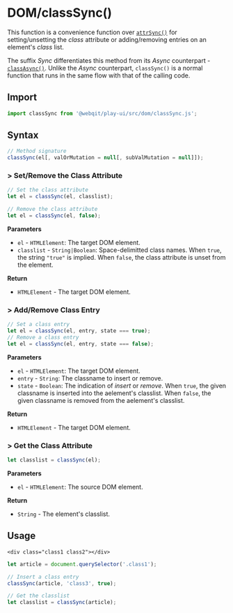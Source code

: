 # DOM/classSync\(\)

This function is a convenience function over [`attrSync()`](../attrsync) for setting/unsetting the _class_ attribute or adding/removing entries on an element's _class_ list.

The suffix _Sync_ differentiates this method from its _Async_ counterpart - [`classAsync()`](../classasync). Unlike the _Async_ counterpart, `classSync()` is a normal function that runs in the same flow with that of the calling code.

## Import

```javascript
import classSync from '@webqit/play-ui/src/dom/classSync.js';
```

## Syntax

```javascript
// Method signature
classSync(el[, valOrMutation = null[, subValMutation = null]]);
```

### &gt; Set/Remove the Class Attribute

```javascript
// Set the class attribute
let el = classSync(el, classlist);

// Remove the class attribute
let el = classSync(el, false);
```

**Parameters**

* `el` - `HTMLElement`: The target DOM element.
* `classlist` - `String|Boolean`: Space-delimitted class names. When `true`, the string `"true"` is implied. When `false`, the class attribute is unset from the element.

**Return**

* `HTMLElement` - The target DOM element.

### &gt; Add/Remove Class Entry

```javascript
// Set a class entry
let el = classSync(el, entry, state === true);
// Remove a class entry
let el = classSync(el, entry, state === false);
```

**Parameters**

* `el` - `HTMLElement`: The target DOM element.
* `entry` - `String`: The classname to insert or remove.
* `state` - `Boolean`: The indication of _insert_ or _remove_. When `true`, the given classname is inserted into the aelement's classlist. When `false`, the given classname is removed from the aelement's classlist.

**Return**

* `HTMLElement` - The target DOM element.

### &gt; Get the Class Attribute

```javascript
let classlist = classSync(el);
```

**Parameters**

* `el` - `HTMLElement`: The source DOM element.

**Return**

* `String` - The element's classlist.

## Usage

```markup
<div class="class1 class2"></div>
```

```javascript
let article = document.querySelector('.class1');

// Insert a class entry
classSync(article, 'class3', true);

// Get the classlist
let classlist = classSync(article);
```

